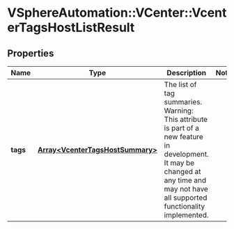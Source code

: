 # VSphereAutomation::VCenter::VcenterTagsHostListResult

## Properties
Name | Type | Description | Notes
------------ | ------------- | ------------- | -------------
**tags** | [**Array&lt;VcenterTagsHostSummary&gt;**](VcenterTagsHostSummary.md) | The list of tag summaries. Warning: This attribute is part of a new feature in development. It may be changed at any time and may not have all supported functionality implemented. | 


